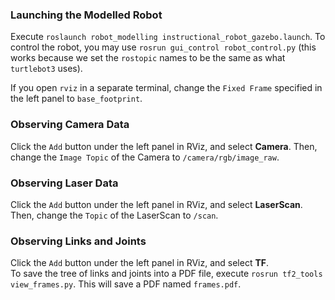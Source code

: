 ### Launching the Modelled Robot

Execute `roslaunch robot_modelling instructional_robot_gazebo.launch`. To control the robot, you may use `rosrun gui_control robot_control.py` (this works because we set the `rostopic` names to be the same as what `turtlebot3` uses). 

If you open `rviz` in a separate terminal, change the `Fixed Frame` specified in the left panel to `base_footprint`. 

### Observing Camera Data
Click the `Add` button under the left panel in RViz, and select __Camera__. Then, change the `Image Topic` of the Camera to `/camera/rgb/image_raw`.

### Observing Laser Data
Click the `Add` button under the left panel in RViz, and select __LaserScan__. Then, change the `Topic` of the LaserScan to `/scan`.

### Observing Links and Joints
Click the `Add` button under the left panel in RViz, and select __TF__.\
To save the tree of links and joints into a PDF file, execute `rosrun tf2_tools view_frames.py`. This will save a PDF named `frames.pdf`.